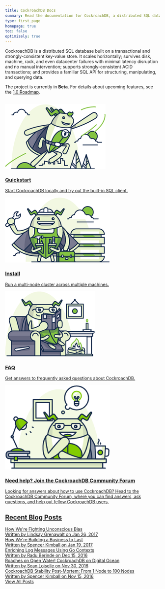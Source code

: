 ```yaml
---
title: CockroachDB Docs
summary: Read the documentation for CockroachDB, a distributed SQL database built on a transactional and strongly-consistent key-value store.
type: first_page
homepage: true
toc: false
optimizely: true
---
```


CockroachDB is a distributed SQL database built on a transactional and strongly-consistent key-value store. It scales horizontally; survives disk, machine, rack, and even datacenter failures with minimal latency disruption and no manual intervention; supports strongly-consistent ACID transactions; and provides a familiar SQL API for structuring, manipulating, and querying data. 

The project is currently in **Beta**. For details about upcoming features, see the [1.0 Roadmap](https://github.com/cockroachdb/cockroach/issues/12854).

<br>
<div class="row">
    <div class="col-md-4">
        <div class="roach">
            <a href="start-a-local-cluster.html">
                <img src="images/SCENE_superhero_profile_craig.png" alt="Quickstart CockroachDB"/>
                <h3>Quickstart</h3>
                <p>Start CockroachDB locally and try out the built-in SQL client.</p>
            </a>
        </div>
    </div>
    <div class="col-md-4">
        <div class="roach">
            <a href="install-cockroachdb.html">
                <img src="images/builder_craig.png" alt="Install CockroachDB"/>
                <h3>Install</h3>
                <p>Run a multi-node cluster across multiple machines.</p>
            </a>
        </div>
    </div>
    <div class="col-md-4">
        <div class="roach">
            <a href="frequently-asked-questions.html">
                <img src="images/fireside_catrina.png" alt="Frequently asked questions about CockroachDB"/>
                <h3>FAQ</h3>
                <p>Get answers to frequently asked questions about CockroachDB.</p>
            </a>
        </div>
    </div>
</div>
<div class="row">
    <div class="col-xs-12">
        <a href="https://forum.cockroachlabs.com/">
        <div class="roach full-roach">
            <div class="row">
                <div class="col-md-4"><img src="images/catrina_desk.png" class="catrina" alt="Join the CockroachDB Community Forum"/></div>
                <div class="col-md-8">
                    <h3>Need help? Join the CockroachDB Community Forum</h3>
                    <p>Looking for answers about how to use CockroachDB? Head to the CockroachDB Community Forum, where you can find answers, ask questions, and help out fellow CockroachDB users.</p>
                </div>
            </div>
        </div>
        </a>
    </div>
</div>

## [Recent Blog Posts](https://www.cockroachlabs.com/blog/)

<div class="row">
    <div class="col-xs-12">
        <a href="https://www.cockroachlabs.com/blog/fighting-unconscious-bias-cockroach-labs/">
        <div class="blog-post">
            <div class="blog-title">How We're Fighting Unconscious Bias</div>
            <div class="blog-meta">Written by <span class="meta-emphasis">Lindsay Grenawalt</span> on <span class="meta-emphasis">Jan 26, 2017</span></div>
        </div>
        </a>  
    </div>
</div>
<div class="row">
    <div class="col-xs-12">
        <a href="https://www.cockroachlabs.com/blog/how-were-building-a-business-to-last/">
        <div class="blog-post">
            <div class="blog-title">How We're Building a Business to Last</div>
            <div class="blog-meta">Written by <span class="meta-emphasis">Spencer Kimball</span> on <span class="meta-emphasis">Jan 19, 2017</span></div>
        </div>
        </a>  
    </div>
</div>
<div class="row">
    <div class="col-xs-12">
        <a href="https://www.cockroachlabs.com/blog/enriching-log-messages-using-go-contexts/">
        <div class="blog-post">
            <div class="blog-title">Enriching Log Messages Using Go Contexts</div>
            <div class="blog-meta">Written by <span class="meta-emphasis">Radu Berinde</span> on <span class="meta-emphasis">Dec 15, 2016</span></div>
        </div>
        </a>  
    </div>
</div>
<div class="row">
    <div class="col-xs-12">
        <a href="https://www.cockroachlabs.com/blog/roaches-on-open-water-cockroachdb-on-digitalocean/">
        <div class="blog-post">
            <div class="blog-title">Roaches on Open Water! CockroachDB on Digital Ocean</div>
            <div class="blog-meta">Written by <span class="meta-emphasis">Sean Loiselle</span> on <span class="meta-emphasis">Nov 30, 2016</span></div>
        </div>
        </a>  
    </div>
</div>
<div class="row">
    <div class="col-xs-12">
        <a href="https://www.cockroachlabs.com/blog/cockroachdb-stability-from-1-node-to-100-nodes/">
        <div class="blog-post last-entry">
            <div class="blog-title">CockroachDB Stability Post-Mortem: From 1 Node to 100 Nodes</div>
            <div class="blog-meta">Written by <span class="meta-emphasis">Spencer Kimball</span> on <span class="meta-emphasis">Nov 15, 2016</span></div>
        </div>
        </a>  
    </div>
</div>
<div class="row">
    <div class="col-xs-12">
        <div class="view-blog"><a href="https://www.cockroachlabs.com/blog">View All Posts</a></div>
    </div>
</div>
